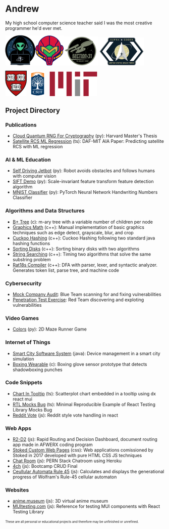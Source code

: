 # Andrew
My high school computer science teacher said I was the most creative programmer he'd ever met.

<img src="spacecamp.png" width="95"/><img src="metroid.png" width="90"/><img src="section31.png" width="110"/>
<img src="supracoders.png" width="140"/>

<img src="harv.png" width="68"/>&nbsp;&nbsp;&nbsp;<img src="csuf.png" width="45"/>&nbsp;&nbsp;&nbsp;&nbsp;<img src="mit.png" width="150"/>

## Project Directory

### Publications
* [Cloud Quantum RNG For Cryptography](https://github.com/pham-andrew/Cloud-Quantum-Computer-RNG-for-Cryptography) (py): Harvard Master's Thesis
* [Satellite RCS ML Regression](https://github.com/pham-andrew/Satellite-RCS-ML-Regression) (ts): DAF-MIT AIA Paper: Predicting satellite RCS with ML regression
### AI & ML Education
* [Self Driving Jetbot](https://github.com/pham-andrew/Self-Driving-Jetbot) (py): Robot avoids obstacles and follows humans with computer vision
* [SIFT Demo](https://github.com/pham-andrew/SIFT-Demo) (py): Scale-invariant feature transform feature detection algorithm
* [MNIST Classifier](https://github.com/pham-andrew/MNIST-Classifier) (py): PyTorch Neural Network Handwriting Numbers Classifier
### Algorithms and Data Structures
* [B+ Tree](https://github.com/pham-andrew/BplusTree) (c): m-ary tree with a variable number of children per node
* [Graphics Math](https://github.com/pham-andrew/Graphics-Math) (c++): Manual implementation of basic graphics techniques such as edge detect, grayscale, blur, and crop
* [Cuckoo Hashing](https://github.com/pham-andrew/Cuckoo-Hashing) (c++): Cuckoo Hashing following two standard java hashing functions
* [Sorting Disks](https://github.com/pham-andrew/Sorting-Disks) (c++): Sorting binary disks with two algorithms
* [String Searching](https://github.com/pham-andrew/String-Searching) (c++): Timing two algorithms that solve the same substring problem
* [Rat18s Compiler](https://github.com/pham-andrew/Rat18s-Compiler) (c++): DFA with parser, lexer, and syntactic analyzer. Generates token list, parse tree, and machine code
### Cybersecurity
* [Mock Company Audit](https://github.com/pham-andrew/CyberSecurity-Audit): Blue Team scanning for and fixing vulnerabilities
* [Penetration Test Exercise](https://github.com/pham-andrew/Red-Teaming-Operations-Exercise): Red Team discovering and exploting vulnerabilities
### Video Games
* [Colors](https://github.com/pham-andrew/Colors) (py): 2D Maze Runner Game
### Internet of Things
* [Smart City Software System](https://github.com/pham-andrew/Smart-City-Software-System) (java): Device management in a smart city simulation
* [Boxing Wearable](https://github.com/pham-andrew/BoxingWearable) (c): Boxing glove sensor prototype that detects shadowboxing punches
### Code Snippets
* [Chart In Tooltip](https://github.com/pham-andrew/chart-in-tooltip) (ts): Scatterplot chart embedded in a tooltip using dx react mui
* [RTL Mocks Bug](https://github.com/pham-andrew/rtl-mocks-bug-minimal-reproducible-example) (ts): Minimal Reproducible Example of React Testing Library Mocks Bug
* [Reddit Vote](https://gist.github.com/pham-andrew/1aaf8570fe092bc47026074c3f64925f) (js): Reddit style vote handling in react
### Web Apps
* [R2-D2](https://github.com/pham-andrew/R2-D2) (js): Rapid Routing and Decision Dashboard, document routing app made in AFWERX coding program
* [Stoked Custom Web Pages](https://github.com/pham-andrew/Stoked-Custom-Web-Pages) (css): Web applications comissioned by Stoked in 2017 developed with pure HTML CSS JS techniques
* [Chat Room](https://github.com/pham-andrew/Chat-Room) (js): PERN Stack Chatroom using Heroku
* [4ch](https://github.com/pham-andrew/4ch) (js): Bootcamp CRUD Final
* [Ceullular Automata Rule 45](https://github.com/pham-andrew/Elementary-Cellular-Automata-Rule-45) (js): Calculates and displays the generational progress of Wolfram's Rule-45 cellular automaton
### Websites
* [anime.museum](https://anime.museum) (js): 3D virtual anime museum
* [MUItesting.com](https://muitesting.com) (js): Reference for testing MUI components with React Testing Library

<sub><sup>These are all personal or educational projects and therefore may be unfinished or unrefined.</sup></sub>
